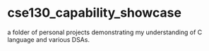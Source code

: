 # cse130_capability_showcase
a folder of personal projects demonstrating my understanding of C language and various DSAs. 
